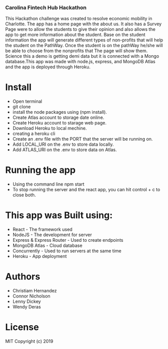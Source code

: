 ### Carolina Fintech Hub Hackathon


This Hackathon challenge was created to resolve economic mobility in Charlotte. The app has a home page with the about us. It also has a Survey Page were to allow the students to give their opinion and also allows the app to get more information about the student. Base on the student information the app will generate different types of non-profits that will help the student on the PathWay. Once the student is on the pathWay he/she will be able to choose from the nonprofits that The page will show them. Science this a demo is getting demi data but it is connected with a Mongo database.This app was made with node.js, express, and MongoDB Atlas and the app is deployed through Heroku.
 
# Install

* Open terminal
* git clone 
* install the node packages using (npm install). 
* Create Atlas account to storage date online.
* Create Heroku account to starage web page.
* Download Heroku to local mechine.
* creating a heroku cli
* Create an .env file with the PORT that the server will be running on.
* Add LOCAL_URI on the .env to store data locally.
* Add ATLAS_URI on the .env to store data on Atlas.

# Running the app

* Using the command line npm start
* To stop running the server and the react app, you can hit control + c to close both.

# This app was Built using:

* React - The framework used
* NodeJS - The development for server
* Express & Express Router - Used to create endpoints
* MongoDB Atlas - Cloud database
* Concurrently - Used to run servers at the same time
* Heroku - App deployment

# Authors
* Christiam Hernandez
* Connor Nicholson
* Lenny Dickey
* Wendy Deras

# License

 MIT Copyright (c) 2019 

